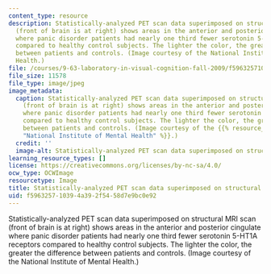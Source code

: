 ```yaml
---
content_type: resource
description: Statistically-analyzed PET scan data superimposed on structural MRI scan
  (front of brain is at right) shows areas in the anterior and posterior cingulate
  where panic disorder patients had nearly one third fewer serotonin 5-HT1A receptors
  compared to healthy control subjects. The lighter the color, the greater the difference
  between patients and controls. (Image courtesy of the National Institute of Mental
  Health.)
file: /courses/9-63-laboratory-in-visual-cognition-fall-2009/f596325710394a392f5458d7e9bc0e92_9-63f09-th.jpg
file_size: 11578
file_type: image/jpeg
image_metadata:
  caption: Statistically-analyzed PET scan data superimposed on structural MRI scan
    (front of brain is at right) shows areas in the anterior and posterior cingulate
    where panic disorder patients had nearly one third fewer serotonin 5-HT1A receptors
    compared to healthy control subjects. The lighter the color, the greater the difference
    between patients and controls. (Image courtesy of the {{% resource_link "d8b4aca5-4e55-4055-aa12-b9e232d18843"
    "National Institute of Mental Health" %}}.)
  credit: ''
  image-alt: Statistically-analyzed PET scan data superimposed on structural MRI scan.
learning_resource_types: []
license: https://creativecommons.org/licenses/by-nc-sa/4.0/
ocw_type: OCWImage
resourcetype: Image
title: Statistically-analyzed PET scan data superimposed on structural MRI scan
uid: f5963257-1039-4a39-2f54-58d7e9bc0e92
---
```

Statistically-analyzed PET scan data superimposed on structural MRI scan (front of brain is at right) shows areas in the anterior and posterior cingulate where panic disorder patients had nearly one third fewer serotonin 5-HT1A receptors compared to healthy control subjects. The lighter the color, the greater the difference between patients and controls. (Image courtesy of the National Institute of Mental Health.)